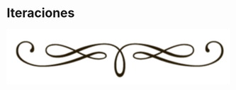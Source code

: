 <div class="text-center" markdown="0">

# Iteraciones
<div>
<img src="assets/vineta.png" class="vineta" />
</div>

</div>
